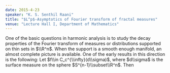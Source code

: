 ```yaml
---
date: 2015-4-23
speaker: "K. S. Senthil Raani"
title: "$L^p$-Asymptotics of Fourier transform of fractal measures"
venue: "Lecture Hall I, Department of Mathematics"
---
```

One of the basic questions in harmonic analysis is to study the
decay properties of the Fourier transform of measures or
distributions supported on thin sets in $\\R^n$. When the support
is a smooth enough manifold, an almost complete picture is
available. One of the early results in this direction is the
following: Let $f\\in C_c^{\\infty}(d\\sigma)$, where
$d\\sigma$ is the surface measure on the sphere
$S^{n-1}\\subset\\R^n$. Then
